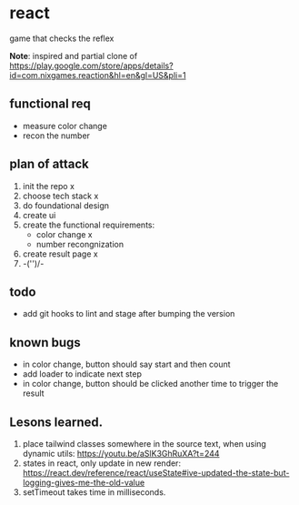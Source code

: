 # react
game that checks the reflex

**Note**: inspired and partial clone of https://play.google.com/store/apps/details?id=com.nixgames.reaction&hl=en&gl=US&pli=1

## functional req

- measure color change
- recon the number

## plan of attack

1. init the repo x
2. choose tech stack x 
3. do foundational design
4. create ui 
5. create the functional requirements:
    - color change x
    - number recongnization
6. create result page x
7. -\('')/-

## todo

- add git hooks to lint and stage after bumping the version

## known bugs

- in color change, button should say start and then count
- add loader to indicate next step
- in color change, button should be clicked another time to trigger the result

## Lesons learned.

1. place tailwind classes somewhere in the source text, when using dynamic utils: https://youtu.be/aSlK3GhRuXA?t=244
2. states in react, only update in new render: https://react.dev/reference/react/useState#ive-updated-the-state-but-logging-gives-me-the-old-value
3. setTimeout takes time in milliseconds. 
